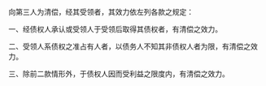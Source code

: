  向第三人为清偿，经其受领者，其效力依左列各款之规定：

一、经债权人承认或受领人于受领后取得其债权者，有清偿之效力。

二、受领人系债权之准占有人者，以债务人不知其非债权人者为限，有清偿之效力。

三、除前二款情形外，于债权人因而受利益之限度内，有清偿之效力。